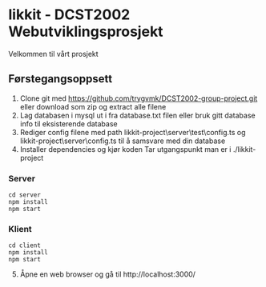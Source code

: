 # likkit - DCST2002 Webutviklingsprosjekt
Velkommen til vårt prosjekt
## Førstegangsoppsett
1. Clone git med https://github.com/trygvmk/DCST2002-group-project.git 
   eller
   download som zip og extract alle filene
2. Lag databasen i mysql ut i fra database.txt filen
   eller
   bruk gitt database info til eksisterende database
3. Rediger config filene med path likkit-project\server\test\config.ts og likkit-project\server\config.ts til å samsvare med din database
4. Installer dependencies og kjør koden
   Tar utgangspunkt man er i ./likkit-project
### Server
```
cd server
npm install
npm start
```
### Klient
```
cd client
npm install
npm start
```

5. Åpne en web browser og gå til http://localhost:3000/
